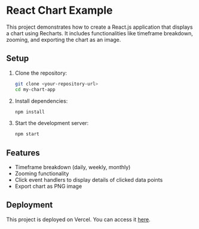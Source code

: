 # React Chart Example

This project demonstrates how to create a React.js application that displays a chart using Recharts. It includes functionalities like timeframe breakdown, zooming, and exporting the chart as an image.

## Setup

1. Clone the repository:

    ```bash
    git clone <your-repository-url>
    cd my-chart-app
    ```

2. Install dependencies:

    ```bash
    npm install
    ```

3. Start the development server:

    ```bash
    npm start
    ```

## Features

- Timeframe breakdown (daily, weekly, monthly)
- Zooming functionality
- Click event handlers to display details of clicked data points
- Export chart as PNG image

## Deployment

This project is deployed on Vercel. You can access it [here](<your-deployment-url>).
